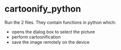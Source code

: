 # cartoonify_python

Run the 2 files. They contain functions in python which:
- opens the dialog box to select the picture
- perform cartoonification
- save the image remotely on the device
